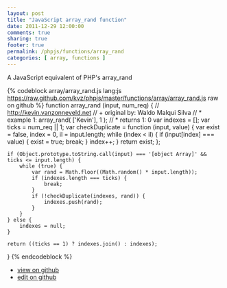 ```yaml
---
layout: post
title: "JavaScript array_rand function"
date: 2011-12-29 12:00:00
comments: true
sharing: true
footer: true
permalink: /phpjs/functions/array_rand
categories: [ array, functions ]
---
```

A JavaScript equivalent of PHP's array_rand
<!-- more -->
{% codeblock array/array_rand.js lang:js https://raw.github.com/kvz/phpjs/master/functions/array/array_rand.js raw on github %}
function array_rand (input, num_req) {
    // http://kevin.vanzonneveld.net
    // +   original by: Waldo Malqui Silva
    // *     example 1: array_rand( ['Kevin'], 1 );
    // *     returns 1: 0
    var indexes = [];
    var ticks = num_req || 1;
    var checkDuplicate = function (input, value) {
        var exist = false,
            index = 0,
            il = input.length;
        while (index < il) {
            if (input[index] === value) {
                exist = true;
                break;
            }
            index++;
        }
        return exist;
    };

    if (Object.prototype.toString.call(input) === '[object Array]' && ticks <= input.length) {
        while (true) {
            var rand = Math.floor((Math.random() * input.length));
            if (indexes.length === ticks) {
                break;
            }
            if (!checkDuplicate(indexes, rand)) {
                indexes.push(rand);
            }
        }
    } else {
        indexes = null;
    }

    return ((ticks == 1) ? indexes.join() : indexes);
}
{% endcodeblock %}
<ul>
 <li><a href="https://github.com/kvz/phpjs/blob/master/functions/array/array_rand.js">view on github</a></li>
 <li><a href="https://github.com/kvz/phpjs/edit/master/functions/array/array_rand.js">edit on github</a></li>
</ul>
